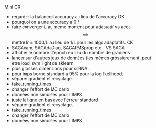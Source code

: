 Mini CR:
  - regarder la balanced accuracy au lieu de l'accuracy OK 
  - pourquoi on a une accuracy a 0 ? 
  - faire converger L au meme moment pour adaptatif vs accel $$\implies $$ mettre lr = 1000/L au lieu de 1/L pour les algo adaptatifs. OK 
  - SAGAdam, SAGAdaDiag, SAGARMSprop etc... VS SAGA
   - afficher le nombre d'epoch eu lieu du nombre de gradiens
 - lancer sur d'autres jeux de données (les mêmes grossièrement, peut etre load_svm_light de sklearn
  - plus grosses dimensions pour scRNA. 
  - pour imps
borne standard a 95% pour la log likelihood. 
 - séparer gradient et recyclage. 
 - take_running_times 
 - changer l'effort de MC carlo 
 - données non simulées pour l'IMPS 
- juste la ligne en bas avec l'érreur standard 
 - séparer gradient et recyclage. 
 - take_running_times 
 - changer l'effort de MC carlo 
 - données non simulées pour l'IMPS 




